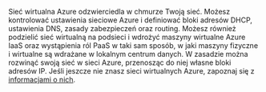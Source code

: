 Sieć wirtualna Azure odzwierciedla w chmurze Twoją sieć. Możesz kontrolować ustawienia sieciowe Azure i definiować bloki adresów DHCP, ustawienia DNS, zasady zabezpieczeń oraz routing. Możesz również podzielić sieć wirtualną na podsieci i wdrożyć maszyny wirtualne Azure IaaS oraz wystąpienia ról PaaS w taki sam sposób, w jaki maszyny fizyczne i wirtualne są wdrażane w lokalnym centrum danych. W zasadzie można rozwinąć swoją sieć w sieci Azure, przenosząc do niej własne bloki adresów IP. Jeśli jeszcze nie znasz sieci wirtualnych Azure, zapoznaj się z [informacjami o nich](../articles/virtual-network/virtual-networks-overview.md).

<!--HONumber=Sep16_HO3-->



